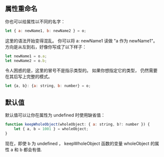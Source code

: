 ## 属性重命名

你也可以给属性以不同的名字：

```js
let { a: newName1, b: newName2 } = o;
```

这里的语法开始变得混乱。 你可以将 a: newName1 读做 "a 作为 newName1"。 方向是从左到右，好像你写成了以下样子：

```js
let newName1 = o.a;
let newName2 = o.b;
```

令人困惑的是，这里的冒号不是指示类型的。 如果你想指定它的类型， 仍然需要在其后写上完整的模式。

```js
let {a, b}: {a: string, b: number} = o;
```

## 默认值

默认值可以让你在属性为 undefined 时使用缺省值：

```js
function keepWholeObject(wholeObject: { a: string, b?: number }) {
    let { a, b = 1001 } = wholeObject;
}
```

现在，即使 b 为 undefined ， keepWholeObject 函数的变量 wholeObject 的属性 a 和 b 都会有值.
